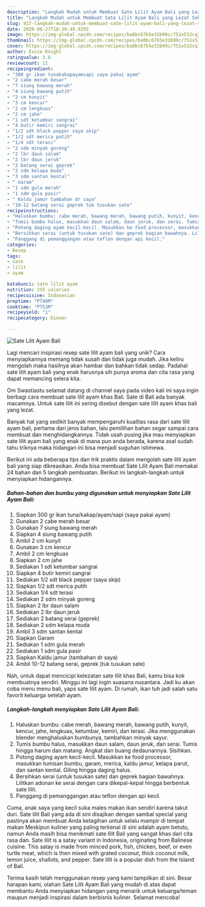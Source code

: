 ```yaml
---
description: "Langkah Mudah untuk Membuat Sate Lilit Ayam Bali yang Lezat Sekali"
title: "Langkah Mudah untuk Membuat Sate Lilit Ayam Bali yang Lezat Sekali"
slug: 927-langkah-mudah-untuk-membuat-sate-lilit-ayam-bali-yang-lezat-sekali
date: 2020-06-27T18:39:49.929Z
image: https://img-global.cpcdn.com/recipes/ba8bc67b5e31b99c/751x532cq70/sate-lilit-ayam-bali-foto-resep-utama.jpg
thumbnail: https://img-global.cpcdn.com/recipes/ba8bc67b5e31b99c/751x532cq70/sate-lilit-ayam-bali-foto-resep-utama.jpg
cover: https://img-global.cpcdn.com/recipes/ba8bc67b5e31b99c/751x532cq70/sate-lilit-ayam-bali-foto-resep-utama.jpg
author: Essie Knight
ratingvalue: 3.8
reviewcount: 11
recipeingredient:
- "300 gr ikan tunakakapayamsapi saya pakai ayam"
- "2 cabe merah besar"
- "7 siung bawang merah"
- "4 siung bawang putih"
- "2 cm kunyit"
- "3 cm kencur"
- "2 cm lengkuas"
- "2 cm jahe"
- "1 sdt ketumbar sangrai"
- "4 butir kemiri sangrai"
- "1/2 sdt black pepper saya skip"
- "1/2 sdt merica putih"
- "1/4 sdt terasi"
- "2 sdm minyak goreng"
- "2 lbr daun salam"
- "2 lbr daun jeruk"
- "2 batang serai geprek"
- "2 sdm kelapa muda"
- "3 sdm santan kental"
- " Garam"
- "1 sdm gula merah"
- "1 sdm gula pasir"
- " Kaldu jamur tambahan dr saya"
- "10-12 batang serai geprek tuk tusukan sate"
recipeinstructions:
- "Haluskan bumbu: cabe merah, bawang merah, bawang putih, kunyit, kencur, jahe, lengkuas, ketumbar, kemiri, dan terasi. Jika menggunakan blender menghaluskan bumbunya, tambahkan minyak sayur."
- "Tumis bumbu halus, masukkan daun salam, daun jeruk, dan serai. Tumis hingga harum dan matang. Angkat dan buang dedaunannya. Sisihkan."
- "Potong daging ayam kecil-kecil. Masukkan ke food processor, masukkan tumisan bumbu, garam, merica, kaldu jamur, kelapa parut, dan santan kental. Giling hingga daging halus."
- "Bersihkan serai (untuk tusukan sate) dan geprek bagian bawahnya. Lilitkan adonan ke serai dengan cara dikepal-kepal hingga berbentuk sate lilit."
- "Panggang di pemanggangan atau teflon dengan api kecil."
categories:
- Resep
tags:
- sate
- lilit
- ayam

katakunci: sate lilit ayam 
nutrition: 255 calories
recipecuisine: Indonesian
preptime: "PT40M"
cooktime: "PT53M"
recipeyield: "1"
recipecategory: Dinner

---
```



![Sate Lilit Ayam Bali](https://img-global.cpcdn.com/recipes/ba8bc67b5e31b99c/751x532cq70/sate-lilit-ayam-bali-foto-resep-utama.jpg)

Lagi mencari inspirasi resep sate lilit ayam bali yang unik? Cara menyiapkannya memang tidak susah dan tidak juga mudah. Jika keliru mengolah maka hasilnya akan hambar dan bahkan tidak sedap. Padahal sate lilit ayam bali yang enak harusnya sih punya aroma dan cita rasa yang dapat memancing selera kita.

Om Swastiastu selamat datang di channel saya pada video kali ini saya ingin berbagi cara membuat sate lilit ayam khas Bali. Sate di Bali ada banyak macamnya. Untuk sate lilit ini sering disebut dengan sate lilit ayam khas bali yang lezat.

Banyak hal yang sedikit banyak mempengaruhi kualitas rasa dari sate lilit ayam bali, pertama dari jenis bahan, lalu pemilihan bahan segar sampai cara membuat dan menghidangkannya. Tidak usah pusing jika mau menyiapkan sate lilit ayam bali yang enak di mana pun anda berada, karena asal sudah tahu triknya maka hidangan ini bisa menjadi suguhan istimewa.


Berikut ini ada beberapa tips dan trik praktis dalam mengolah sate lilit ayam bali yang siap dikreasikan. Anda bisa membuat Sate Lilit Ayam Bali memakai 24 bahan dan 5 langkah pembuatan. Berikut ini langkah-langkah untuk menyiapkan hidangannya.

<!--inarticleads1-->

##### Bahan-bahan dan bumbu yang digunakan untuk menyiapkan Sate Lilit Ayam Bali:

1. Siapkan 300 gr ikan tuna/kakap/ayam/sapi (saya pakai ayam)
1. Gunakan 2 cabe merah besar
1. Gunakan 7 siung bawang merah
1. Siapkan 4 siung bawang putih
1. Ambil 2 cm kunyit
1. Gunakan 3 cm kencur
1. Ambil 2 cm lengkuas
1. Siapkan 2 cm jahe
1. Sediakan 1 sdt ketumbar sangrai
1. Siapkan 4 butir kemiri sangrai
1. Sediakan 1/2 sdt black pepper (saya skip)
1. Siapkan 1/2 sdt merica putih
1. Sediakan 1/4 sdt terasi
1. Sediakan 2 sdm minyak goreng
1. Siapkan 2 lbr daun salam
1. Sediakan 2 lbr daun jeruk
1. Sediakan 2 batang serai (geprek)
1. Sediakan 2 sdm kelapa muda
1. Ambil 3 sdm santan kental
1. Siapkan  Garam
1. Sediakan 1 sdm gula merah
1. Sediakan 1 sdm gula pasir
1. Siapkan  Kaldu jamur (tambahan dr saya)
1. Ambil 10-12 batang serai, geprek (tuk tusukan sate)


Nah, untuk dapat mencicipi kelezatan sate lilit khas Bali, kamu bisa kok membuatnya sendiri. Minggu ini lagi ingin suasana nusantara. Jadi ku akan coba menu menu bali, yaps sate lilit ayam. Di rumah, ikan tuh jadi salah satu favorit keluarga setelah ayam. 

<!--inarticleads2-->

##### Langkah-langkah menyiapkan Sate Lilit Ayam Bali:

1. Haluskan bumbu: cabe merah, bawang merah, bawang putih, kunyit, kencur, jahe, lengkuas, ketumbar, kemiri, dan terasi. Jika menggunakan blender menghaluskan bumbunya, tambahkan minyak sayur.
1. Tumis bumbu halus, masukkan daun salam, daun jeruk, dan serai. Tumis hingga harum dan matang. Angkat dan buang dedaunannya. Sisihkan.
1. Potong daging ayam kecil-kecil. Masukkan ke food processor, masukkan tumisan bumbu, garam, merica, kaldu jamur, kelapa parut, dan santan kental. Giling hingga daging halus.
1. Bersihkan serai (untuk tusukan sate) dan geprek bagian bawahnya. Lilitkan adonan ke serai dengan cara dikepal-kepal hingga berbentuk sate lilit.
1. Panggang di pemanggangan atau teflon dengan api kecil.


Cuma, anak saya yang kecil suka males makan ikan sendiri karena takut duri. Sate lilit Bali yang ada di sini disajikan dengan sambal special yang pastinya akan membuat Anda ketagihan untuk selalu mampir di tempat makan Meskipun kuliner yang paling terkenal di sini adalah ayam betutu, namun Anda masih bisa menikmati sate lilit Bali yang sangat khas dari cita rasa dan. Sate lilit is a satay variant in Indonesia, originating from Balinese cuisine. This satay is made from minced pork, fish, chicken, beef, or even turtle meat, which is then mixed with grated coconut, thick coconut milk, lemon juice, shallots, and pepper. Sate lilit is a popular dish from the Island of Bali. 

Terima kasih telah menggunakan resep yang kami tampilkan di sini. Besar harapan kami, olahan Sate Lilit Ayam Bali yang mudah di atas dapat membantu Anda menyiapkan hidangan yang menarik untuk keluarga/teman maupun menjadi inspirasi dalam berbisnis kuliner. Selamat mencoba!
